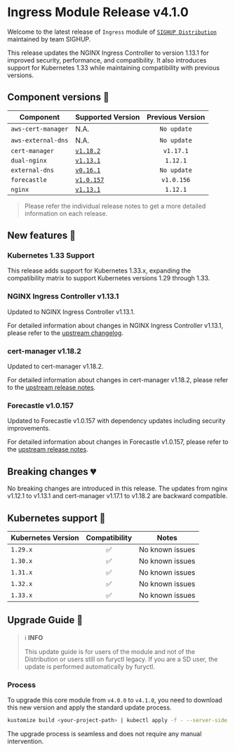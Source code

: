# Ingress Module Release v4.1.0


Welcome to the latest release of `Ingress` module of [`SIGHUP Distribution`](https://github.com/sighupio/fury-distribution) maintained by team SIGHUP.

This release updates the NGINX Ingress Controller to version 1.13.1 for improved security, performance, and compatibility. It also introduces support for Kubernetes 1.33 while maintaining compatibility with previous versions.

## Component versions 🚢

| Component          | Supported Version                                                                        | Previous Version |
| ------------------ | ---------------------------------------------------------------------------------------- | :--------------: |
| `aws-cert-manager` | N.A.                                                                                     |   `No update`    |
| `aws-external-dns` | N.A.                                                                                     |   `No update`    |
| `cert-manager`     | [`v1.18.2`](https://cert-manager.io/docs/releases/release-notes/release-notes-1.18/)     |   `v1.17.1`      |
| `dual-nginx`       | [`v1.13.1`](https://github.com/kubernetes/ingress-nginx/releases/tag/controller-v1.13.1) |     `1.12.1`     |
| `external-dns`     | [`v0.16.1`](https://github.com/kubernetes-sigs/external-dns/releases/tag/v0.16.1)        |   `No update`    |
| `forecastle`       | [`v1.0.157`](https://github.com/stakater/Forecastle/releases/tag/v1.0.157)               |   `v1.0.156`    |
| `nginx`            | [`v1.13.1`](https://github.com/kubernetes/ingress-nginx/releases/tag/controller-v1.13.1) |     `1.12.1`     |

> Please refer the individual release notes to get a more detailed information on each release.

## New features 🎉

### Kubernetes 1.33 Support

This release adds support for Kubernetes 1.33.x, expanding the compatibility matrix to support Kubernetes versions 1.29 through 1.33.

### NGINX Ingress Controller v1.13.1

Updated to NGINX Ingress Controller v1.13.1.

For detailed information about changes in NGINX Ingress Controller v1.13.1, please refer to the [upstream changelog](https://github.com/kubernetes/ingress-nginx/blob/main/changelog/controller-1.13.1.md).

### cert-manager v1.18.2

Updated to cert-manager v1.18.2.

For detailed information about changes in cert-manager v1.18.2, please refer to the [upstream release notes](https://cert-manager.io/docs/releases/release-notes/release-notes-1.18/).

### Forecastle v1.0.157

Updated to Forecastle v1.0.157 with dependency updates including security improvements.

For detailed information about changes in Forecastle v1.0.157, please refer to the [upstream release notes](https://github.com/stakater/Forecastle/releases/tag/v1.0.157).

## Breaking changes 💔

No breaking changes are introduced in this release. The updates from nginx v1.12.1 to v1.13.1 and cert-manager v1.17.1 to v1.18.2 are backward compatible.

## Kubernetes support 🚢

| Kubernetes Version |   Compatibility    | Notes           |
| ------------------ | :----------------: | --------------- |
| `1.29.x`           | :white_check_mark: | No known issues |
| `1.30.x`           | :white_check_mark: | No known issues |
| `1.31.x`           | :white_check_mark: | No known issues |
| `1.32.x`           | :white_check_mark: | No known issues |
| `1.33.x`           | :white_check_mark: | No known issues |

## Upgrade Guide 🦮

> ℹ️ **INFO**
>
> This update guide is for users of the module and not of the Distribution or users still on furyctl legacy.
> If you are a SD user, the update is performed automatically by furyctl.

### Process

To upgrade this core module from `v4.0.0` to `v4.1.0`, you need to download this new version and apply the standard update process.

```bash
kustomize build <your-project-path> | kubectl apply -f - --server-side
```

The upgrade process is seamless and does not require any manual intervention.